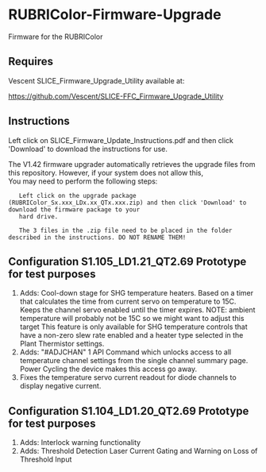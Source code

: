 # RUBRIColor-Firmware-Upgrade
Firmware for the RUBRIColor

## Requires 
  Vescent SLICE_Firmware_Upgrade_Utility available at:
  
  https://github.com/Vescent/SLICE-FFC_Firmware_Upgrade_Utility
## Instructions
 
  Left click on SLICE_Firmware_Update_Instructions.pdf and then click 'Download' to download the instructions for use.

  The V1.42 firmware upgrader automatically retrieves the upgrade files from this repository. However, if your system does not allow this,  
  You may need to perform the following steps:  
  
       Left click on the upgrade package (RUBRIColor_Sx.xxx_LDx.xx_QTx.xxx.zip) and then click 'Download' to download the firmware package to your  
       hard drive.
  
       The 3 files in the .zip file need to be placed in the folder described in the instructions. DO NOT RENAME THEM!  

## Configuration S1.105_LD1.21_QT2.69 Prototype for test purposes
1.	Adds:
	Cool-down stage for SHG temperature heaters. Based on a timer that calculates the time from current servo on temperature to 15C. 
	Keeps the channel servo enabled until the timer expires. 
	NOTE: ambient temperature will probably not be 15C so we might want to adjust this target
	This feature is only available for SHG temperature controls that have a non-zero slew rate enabled and a heater type selected in the Plant Thermistor settings.
2.	Adds:
	"#ADJCHAN" 1 API Command which unlocks access to all temperature channel settings from the single channel summary page.
	Power Cycling the device makes this access go away.
3.	Fixes the temperature servo current readout for diode channels to display negative current. 	

## Configuration S1.104_LD1.20_QT2.69 Prototype for test purposes
1.	Adds:
	Interlock warning functionality
2.	Adds:
	Threshold Detection Laser Current Gating and Warning on Loss of Threshold Input


